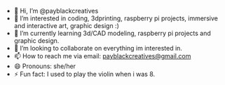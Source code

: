 - 👋 Hi, I’m @payblackcreatives
- 👀 I’m interested in coding, 3dprinting, raspberry pi projects, immersive and interactive art, graphic design :)
- 🌱 I’m currently learning 3d/CAD modeling, raspberry pi projects and graphic design. 
- 💞️ I’m looking to collaborate on everything im interested in.
- 📫 How to reach me via email: payblackcreatives@gmail.com
- 😄 Pronouns: she/her
- ⚡ Fun fact: I used to play the violin when i was 8. 
<!---
payblackcreatives/payblackcreatives is a ✨ special ✨ repository because its `README.md` (this file) appears on your GitHub profile.
You can click the Preview link to take a look at your changes.
--->
